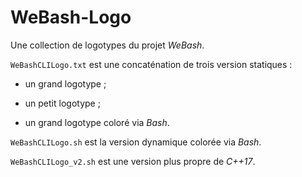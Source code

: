 # WeBash-Logo

Une collection de logotypes du projet *WeBash*.

`WeBashCLILogo.txt` est une concaténation de trois version statiques :

* un grand logotype ;

* un petit logotype ;

* un grand logotype coloré via *Bash*.

`WeBashCLILogo.sh` est la version dynamique colorée via *Bash*.

`WeBashCLILogo_v2.sh` est une version plus propre de *C++17*.
